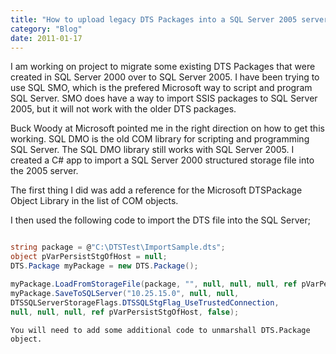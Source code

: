 ```yaml
---
title: "How to upload legacy DTS Packages into a SQL Server 2005 server"
category: "Blog"
date: 2011-01-17
---
```



I am working on project to migrate some existing DTS Packages that were created in SQL Server 2000 over to SQL Server 2005\. I have been trying to use SQL SMO, which is the prefered Microsoft way to script and program SQL Server. SMO does have a way to import SSIS packages to SQL Server 2005, but it will not work with the older DTS packages.

Buck Woody at Microsoft pointed me in the right direction on how to get this working. SQL DMO is the old COM library for scripting and programming SQL Server. The SQL DMO library still works with SQL Server 2005\. I created a C# app to import a SQL Server 2000 structured storage file into the 2005 server. 

The first thing I did was add a reference for the Microsoft DTSPackage Object Library in the list of COM objects.

I then used the following code to import the DTS file into the SQL Server;

```csharp

string package = @"C:\DTSTest\ImportSample.dts";
object pVarPersistStgOfHost = null;
DTS.Package myPackage = new DTS.Package();

myPackage.LoadFromStorageFile(package, "", null, null, null, ref pVarPersistStgOfHost);
myPackage.SaveToSQLServer("10.25.15.0", null, null, 
DTSSQLServerStorageFlags.DTSSQLStgFlag_UseTrustedConnection, 
null, null, null, ref pVarPersistStgOfHost, false);

```

`You will need to add some additional code to unmarshall DTS.Package object.`